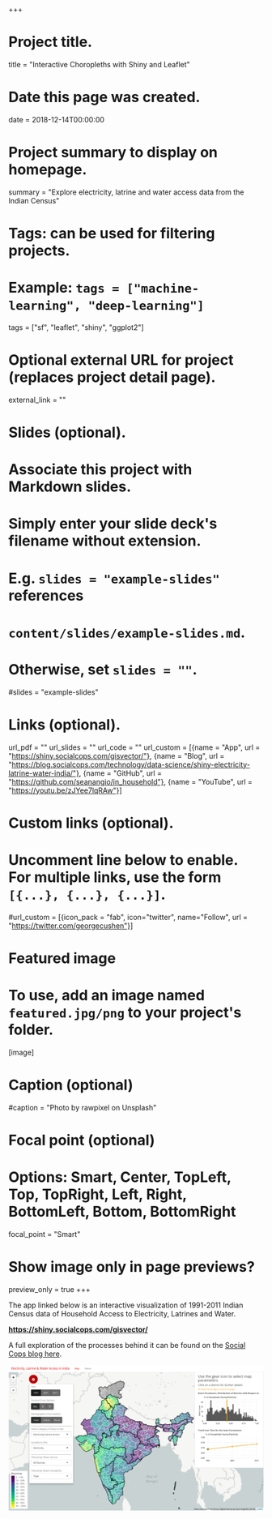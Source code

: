 +++
# Project title.
title = "Interactive Choropleths with Shiny and Leaflet"

# Date this page was created.
date = 2018-12-14T00:00:00

# Project summary to display on homepage.
summary = "Explore electricity, latrine and water access data from the Indian Census"

# Tags: can be used for filtering projects.
# Example: `tags = ["machine-learning", "deep-learning"]`
tags = ["sf", "leaflet", "shiny", "ggplot2"]

# Optional external URL for project (replaces project detail page).
external_link = ""

# Slides (optional).
#   Associate this project with Markdown slides.
#   Simply enter your slide deck's filename without extension.
#   E.g. `slides = "example-slides"` references 
#   `content/slides/example-slides.md`.
#   Otherwise, set `slides = ""`.
#slides = "example-slides"

# Links (optional).
url_pdf = ""
url_slides = ""
url_code = ""
url_custom = [{name = "App", url = "https://shiny.socialcops.com/gisvector/"},
              {name = "Blog", url = "https://blog.socialcops.com/technology/data-science/shiny-electricity-latrine-water-india/"},
              {name = "GitHub", url = "https://github.com/seanangio/in_household"},
              {name = "YouTube", url = "https://youtu.be/zJYee7lqRAw"}]


# Custom links (optional).
#   Uncomment line below to enable. For multiple links, use the form `[{...}, {...}, {...}]`.
#url_custom = [{icon_pack = "fab", icon="twitter", name="Follow", url = "https://twitter.com/georgecushen"}]

# Featured image
# To use, add an image named `featured.jpg/png` to your project's folder. 
[image]
  # Caption (optional)
  #caption = "Photo by rawpixel on Unsplash"
  
  # Focal point (optional)
  # Options: Smart, Center, TopLeft, Top, TopRight, Left, Right, BottomLeft, Bottom, BottomRight
  focal_point = "Smart"
  
  # Show image only in page previews?
  preview_only = true
+++

The app linked below is an interactive visualization of 1991-2011 Indian Census data of Household Access to Electricity, Latrines and Water.

**https://shiny.socialcops.com/gisvector/**

A full exploration of the processes behind it can be found on the [Social Cops blog here](https://blog.socialcops.com/technology/data-science/shiny-electricity-latrine-water-india/).

![](electricity.gif)
